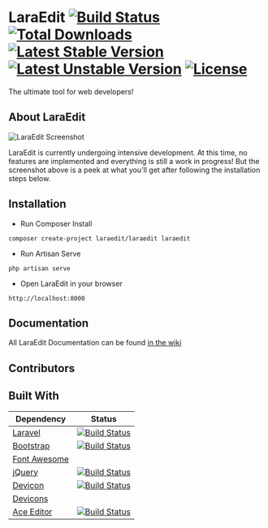 # LaraEdit [![Build Status](https://travis-ci.org/laraedit/laraedit.svg)](https://travis-ci.org/laraedit/laraedit) [![Total Downloads](https://poser.pugx.org/laraedit/laraedit/downloads)](https://packagist.org/packages/laraedit/laraedit) [![Latest Stable Version](https://poser.pugx.org/laraedit/laraedit/v/stable)](https://packagist.org/packages/laraedit/laraedit) [![Latest Unstable Version](https://poser.pugx.org/laraedit/laraedit/v/unstable)](https://packagist.org/packages/laraedit/laraedit) [![License](https://poser.pugx.org/laraedit/laraedit/license)](https://packagist.org/packages/laraedit/laraedit)
The ultimate tool for web developers!

## About LaraEdit
![LaraEdit Screenshot](https://raw.githubusercontent.com/laraedit/laraedit/master/screenshot.png)

LaraEdit is currently undergoing intensive development. At this time, no features are implemented and everything is still a work in progress! But the screenshot above is a peek at what you'll get after following the installation steps below.

## Installation
- Run Composer Install 
```
composer create-project laraedit/laraedit laraedit
```
- Run Artisan Serve
```
php artisan serve
```
- Open LaraEdit in your browser
```
http://localhost:8000
```

## Documentation
All LaraEdit Documentation can be found [in the wiki](https://github.com/laraedit/laraedit/wiki)

## Contributors

## Built With
| Dependency | Status |
| ---------- | ------ |
| [Laravel](https://github.com/laravel/laravel) | [![Build Status](https://travis-ci.org/laravel/framework.svg?branch=master)](https://travis-ci.org/laravel/framework) |
| [Bootstrap](https://github.com/twbs/bootstrap) | [![Build Status](https://travis-ci.org/twbs/bootstrap.svg?branch=master)](https://travis-ci.org/twbs/bootstrap) |
| [Font Awesome](https://github.com/FortAwesome/Font-Awesome) | |
| [jQuery](https://github.com/jquery/jquery) | [![Build Status](https://travis-ci.org/jquery/jquery.svg?branch=master)](https://travis-ci.org/jquery/jquery) |
| [Devicon](https://github.com/konpa/devicon) | [![Build Status](https://img.shields.io/travis/konpa/devicon.svg)](https://travis-ci.org/konpa/devicon) |
| [Devicons](https://github.com/vorillaz/devicons) | |
| [Ace Editor](https://github.com/ajaxorg/ace) | [![Build Status](https://travis-ci.org/ajaxorg/ace.svg?branch=master)](https://travis-ci.org/ajaxorg/ace) |
